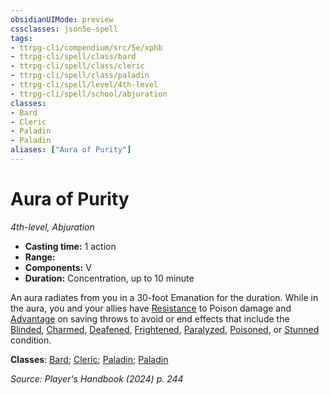 ```yaml
---
obsidianUIMode: preview
cssclasses: json5e-spell
tags:
- ttrpg-cli/compendium/src/5e/xphb
- ttrpg-cli/spell/class/bard
- ttrpg-cli/spell/class/cleric
- ttrpg-cli/spell/class/paladin
- ttrpg-cli/spell/level/4th-level
- ttrpg-cli/spell/school/abjuration
classes:
- Bard
- Cleric
- Paladin
- Paladin
aliases: ["Aura of Purity"]
---
```

# Aura of Purity
*4th-level, Abjuration*  


- **Casting time:** 1 action
- **Range:** 
- **Components:** V
- **Duration:** Concentration, up to 10 minute

An aura radiates from you in a 30-foot Emanation for the duration. While in the aura, you and your allies have [Resistance](Mechanics/rules/variant-rules/resistance-xphb.md) to Poison damage and [Advantage](Mechanics/rules/variant-rules/advantage-xphb.md) on saving throws to avoid or end effects that include the [Blinded](Mechanics/rules/conditions.md#Blinded), [Charmed](Mechanics/rules/conditions.md#Charmed), [Deafened](Mechanics/rules/conditions.md#Deafened), [Frightened](Mechanics/rules/conditions.md#Frightened), [Paralyzed](Mechanics/rules/conditions.md#Paralyzed), [Poisoned](Mechanics/rules/conditions.md#Poisoned), or [Stunned](Mechanics/rules/conditions.md#Stunned) condition.

**Classes**: [Bard](list-spells-classes-bard); [Cleric](list-spells-classes-cleric); [Paladin](list-spells-classes-paladin); [Paladin](list-spells-classes-paladin)

*Source: Player's Handbook (2024) p. 244*